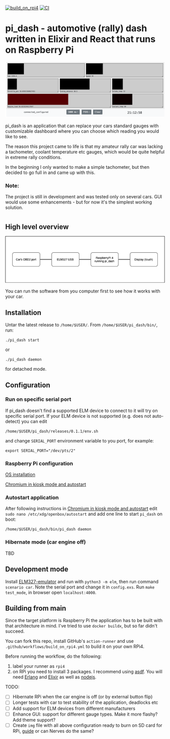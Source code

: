 [![build_on_rpi4](https://github.com/pay64k/pi_dash/actions/workflows/build_on_rpi4.yml/badge.svg)](https://github.com/pay64k/pi_dash/actions/workflows/build_on_rpi4.yml)
[![CI](https://github.com/pay64k/pi_dash/actions/workflows/tests.yml/badge.svg)](https://github.com/pay64k/pi_dash/actions/workflows/tests.yml)

# pi_dash - automotive (rally) dash written in Elixir and React that runs on Raspberry Pi

![alt text](.github/readme/gui.png)

pi_dash is an application that can replace your cars standard gauges with customizable dashboard where you can choose which reading you would like to see.

The reason this project came to life is that my amateur rally car was lacking a tachometer, coolant temperature etc gauges, which would be quite helpful in extreme rally conditions.

In the beginning I only wanted to make a simple tachometer, but then decided to go full in and came up with this.

### **Note:**
The project is still in development and was tested only on several cars. GUI would use some enhancements - but for now it's the simplest working solution.
#
## High level overview
![alt text](.github/readme/block.png)

You can run the software from you computer first to see how it works with your car.

## Installation
Untar the latest release to `/home/$USER/`. From `/home/$USER/pi_dash/bin/`, run:
```
./pi_dash start
```
or
```
./pi_dash daemon
```
for detached mode.

## Configuration
### Run on specific serial port
If pi_dash doesn't find a supported ELM device to connect to it will try on specific serial port. If your ELM device is not supported (e.g. does not auto-detect) you can edit
```
/home/$USER/pi_dash/releases/0.1.1/env.sh
```

and change `SERIAL_PORT` environment variable to you port, for example:
```
export SERIAL_PORT="/dev/pts/2"
```
### Raspberry Pi configuration
[OS installation](https://desertbot.io/blog/headless-raspberry-pi-4-ssh-wifi-setup)

[Chromium in kiosk mode and autostart](https://desertbot.io/blog/raspberry-pi-4-touchscreen-kiosk-setup)
### Autostart application
After following instructions in [Chromium in kiosk mode and autostart](https://desertbot.io/blog/raspberry-pi-4-touchscreen-kiosk-setup) edit `sudo nano /etc/xdg/openbox/autostart` and add one line to start `pi_dash` on boot:
```
/home/$USER/pi_dash/bin/pi_dash daemon
```
### Hibernate mode (car engine off)
TBD
## Development mode
Install [ELM327-emulator](https://github.com/Ircama/ELM327-emulator) and run with `python3 -m elm`, then run command `scenario car`. Note the serial port and change it in `config.exs`. Run `make test_mode`, in browser open `localhost:4000`.

## Building from main
Since the target platform is Raspberry Pi the application has to be built with that architecture in mind. I've tried to use `docker buildx`, but so far didn't succeed.


You can fork this repo, install GitHub's `action-runner` and use `.github/workflows/build_on_rpi4.yml` to build it on your own RPi4.

Before running the workflow, do the following:
1. label your runner as `rpi4`
2. on RPi you need to install 3 packages. I recommend using [asdf](https://asdf-vm.com/#/core-manage-asdf). You will need [Erlang](https://github.com/asdf-vm/asdf-erlang) and [Elixir](https://github.com/asdf-vm/asdf-elixir.git) as well as [nodejs](https://github.com/asdf-vm/asdf-nodejs).

TODO:
* [ ] Hibernate RPi when the car engine is off (or by external button flip)
* [ ] Longer tests with car to test stability of the application, deadlocks etc
* [ ] Add support for ELM devices from different manufacturers
* [ ] Enhance GUI: support for different gauge types. Make it more flashy? Add theme support?
* [ ] Create `img` file with all above configuration ready to burn on SD card for RPi, [guide](https://medium.com/platformer-blog/creating-a-custom-raspbian-os-image-for-production-3fcb43ff3630) or can Nerves do the same?